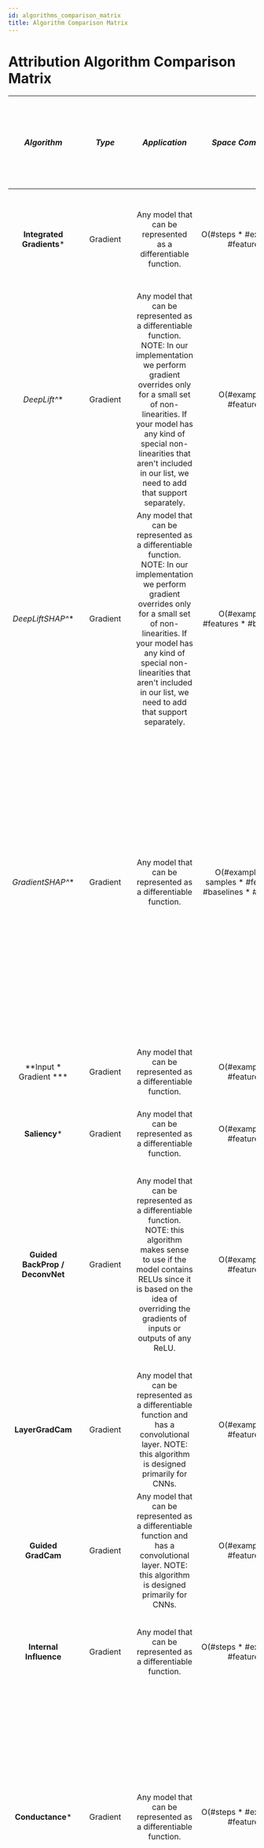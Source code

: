 ```yaml
---
id: algorithms_comparison_matrix
title: Algorithm Comparison Matrix
---
```


# **Attribution Algorithm Comparison Matrix**

|  ***Algorithm*** | ***Type*** | ***Application*** | ***Space Complexity*** | **Model Passes (Forward Only or Forward and Backward))** | ***Number of Samples Passed through Model's Forward (and Backward) Passes*** | ***Requires Baseline aka Reference ?*** | ***Description*** |
| :---: | :---: | :---: | :---: | :---: | :---: | :---: | :---: |
|  **Integrated Gradients*** | Gradient | Any model that can be represented<br/> as a differentiable function. | O(#steps * #examples * #features) | Forward and Backward | #steps * #examples | Yes (Single Baseline Per Input Example) | Approximates the integral of gradients along<br/>the path (straight line from baseline to input)<br/>and multiplies with (input - baseline) |
|  **DeepLift*^** | Gradient | Any model that can be represented as a differentiable function. NOTE: In our implementation we perform gradient overrides only for a small set of non-linearities. If your model has any kind of special non-linearities that aren't included in our list, we need to add that support separately. | O(#examples * #features) | Forward and Backward | #examples | Yes (Single Baseline Per Input Example) | Explains differences in the non-linear activations' outputs in terms of the differences of the input from its corresponding reference. NOTE: Currently, only rescale rule is supported. |
|  **DeepLiftSHAP*^** | Gradient | Any model that can be represented as a differentiable function. NOTE: In our implementation we perform gradient overrides only for a small set of non-linearities. If your model has any kind of special non-linearities that aren't included in our list, we need to add that support separately. | O(#examples * #features * #baselines) | Forward and Backward | #examples * #baselines | Yes (Multiple Baselines Per Input Example) | An extension of DeepLift that approximates SHAP values. For each input example it considers a distribution of baselines and computes the expected value of the attributions based on DeepLift algorithm across all input-baseline pairs. NOTE: Currently, only rescale rule is supported. |
|  **GradientSHAP*^** | Gradient | Any model that can be represented as a differentiable function. | O(#examples * # samples * #features + #baselines * #features) | Forward and Backward | #examples * #samples | Yes (Multiple Baselines Per Input Example) | Approximates SHAP values based on the expected gradients. It adds gaussian noise to each input example #samples times, selects a random point between each sample and randomly drawn baseline from baselines' distribution, computes the gradient for it and multiples it with (input - baseline). Final SHAP values represent the expected values of gradients * (input - baseline) for each input example. |
|  **Input * Gradient *** | Gradient | Any model that can be represented as a differentiable function. | O(#examples * #features) | Forward and Backward | #examples | No | Multiplies model inputs with the gradients of the model outputs w.r.t. those inputs. |
|  **Saliency*** | Gradient | Any model that can be represented as a differentiable function. | O(#examples * #features) | Forward and Backward | #examples | No | The gradients of the output w.r.t. inputs. |
|  **Guided BackProp / DeconvNet** | Gradient | Any model that can be represented as a differentiable function. NOTE: this algorithm makes sense to use if the model contains RELUs since it is based on the idea of overriding the gradients of inputs or outputs of any ReLU. | O(#examples * #features) | Forward and Backward | #examples | No | Computes the gradients of the model outputs w.r.t. its inputs. If there are any RELUs present in the model, their gradients will be overridden so that only positive gradients of the inputs (in case of Guided BackProp) and outputs (in case of deconvnet) are back-propagated. |
|  **LayerGradCam** | Gradient | Any model that can be represented as a differentiable function and has a convolutional layer. NOTE: this algorithm is designed primarily for CNNs. | O(#examples * #features) | Forward and Backward | #examples | No | Computes the gradients of model outputs w.r.t. selected input layer, averages them for each output channel and multiplies with the layer activations. |
|  **Guided GradCam** | Gradient | Any model that can be represented as a differentiable function and has a convolutional layer. NOTE: this algorithm is designed primarily for CNNs. | O(#examples * #features) | Forward and Backward | #examples | No | Computes the element-wise product of Guided BackProp and up-sampled positive GradCam attributions. |
|  **Internal Influence** | Gradient | Any model that can be represented as a differentiable function. | O(#steps * #examples * #features) | Forward and Backward | #steps * #examples | Yes | Approximates the integral of gradients along the path from baseline to inputs for selected input layer. |
|  **Conductance*** | Gradient | Any model that can be represented as a differentiable function. | O(#steps * #examples * #features) | Forward and Backward | #steps * #examples | Yes (Single Baseline Per Input Example) | Decomposes integrated gradients via chain rule. It approximates the integral of gradients defined by a chain rule, described as the gradients of the output w.r.t. to the neurons multiplied by the gradients of the neurons w.r.t. the inputs, along the path from baseline to inputs. Finally, the latter is multiplied by (input - baseline). |
|  **LayerActivation** | - | Any neural network model. | O(#examples * #features) | Forward | #examples | No | Computes the inputs or outputs of selected layer. |
|  **Feature Ablation*^** | Perturbation | Any traditional or neural network model. | O(#examples * #features * #ablations_per_eval) | Forward | #examples * #features | Yes (Single Baseline Per Input Example; Usually, zero baseline is used) | Assigns an importance score to each input feature based on the magnitude changes in model output or loss when those features are replaced by a baseline (usually zeros) based on an input feature mask. |
|  **Feature Permutation** | Perturbation | Any traditional or neural network model. | O(#examples * #features * #permutations_per_eval) | Forward | #examples * #features | No (Internally in our implementation permuted featues for each batch are treated as baselines) | Assigns an importance score to each input feature based on the magnitude changes in model output or loss when those features are permuted based on input feature mask. |
|  **Occlusion** | Perturbation | Any traditional or neural network model. NOTE: this algorithm has been primarily used for computer vision but could theoretically also be used for other applications as well. | O(#examples * #features * #ablations_per_eval) | Forward | #examples * #features | Yes (usually, zero baseline is used) | Assigns an importance score to each input feature based on the magnitude changes in model output when those features are replaced by a baseline (usually zeros) using rectangular sliding windows and sliding strides. If a features is located in multiple hyper-rectangles the importance scores are averaged across those hyper-rectangles. |
|  **Shapely Value** | Perturbation | Any traditional or neural network model. | O(#examples * #features * #perturbations_per_eval ) | Forward | #examples * #features * #features! | Yes (usually, zero baseline is used) | Computes feature importances based on all permutations of all input features. It adds each feature for each permutation one-by-one to the baseline and computes the magnitudes of output changes for each feature which are ultimately being averaged across all permutations to estimate final attribution score. |
|  **Shapely Value Sampling** | Perturbation | Any traditional or neural network model. | O(#examples * # features * #perturbations_per_eval ) | Forward | #examples * #features * #samples | Yes (usually, zero baseline is used) | Similar to Shapely value, but instead of considering all feature permutations it considers only #samples permutations. |
|  **NoiseTunnel** | - | This can be used in combination with any above mentioned attribution algorithms | Depends on the choice of above mentioned attribution algorithm. | Forward or Forward and Backward - It depends on the choice of above mentioned attribution algorithm. | Depends on the choice of above mentioned attribution algorithm. | Depends on the choice of above mentioned attribution algorithm. | Adds gaussian noise to each input example #samples times, calls any above mentioned attribution algorithm for all #samples per example and aggregates / smoothens them based on different techniques for each input example. Supported smoothing techniques include: smoothgrad, vargrad, smoothgrad_sq. |

**^ Including Layer Variant**

***Including Neuron Variant**
